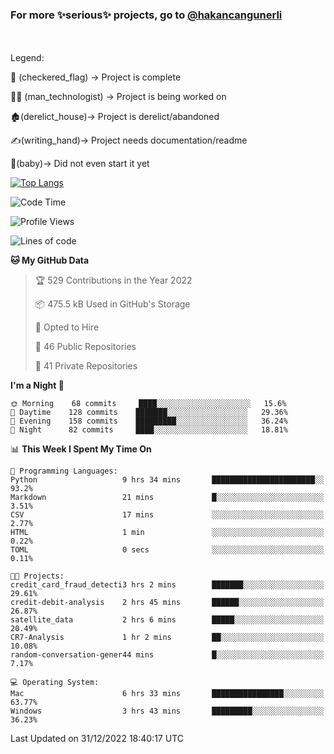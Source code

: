 ### For more ✨serious✨ projects, go to [@hakancangunerli](https://github.com/hakancangunerli)

<br>
<br>
Legend:

🏁 (checkered_flag) -> Project is complete

👨‍💻 (man_technologist)   -> Project is being worked on

🏚️(derelict_house)-> Project is derelict/abandoned

✍️(writing_hand)-> Project needs documentation/readme

👶(baby)-> Did not even start it yet

[![Top Langs](https://github-readme-stats.vercel.app/api/top-langs/?username=johngunerli&layout=compact&hide=tex,html,shell,assembly,C&langs_count=6&exclude_repo=2015-csharp)](https://github.com/anuraghazra/github-readme-stats)


<!--START_SECTION:waka-->
![Code Time](http://img.shields.io/badge/Code%20Time-378%20hrs%2044%20mins-blue)

![Profile Views](http://img.shields.io/badge/Profile%20Views-22-blue)

![Lines of code](https://img.shields.io/badge/From%20Hello%20World%20I%27ve%20Written-9%20Thousand%20lines%20of%20code-blue)

**🐱 My GitHub Data** 

> 🏆 529 Contributions in the Year 2022
 > 
> 📦 475.5 kB Used in GitHub's Storage 
 > 
> 💼 Opted to Hire
 > 
> 📜 46 Public Repositories 
 > 
> 🔑 41 Private Repositories  
 > 
**I'm a Night 🦉** 

```text
🌞 Morning    68 commits     ████░░░░░░░░░░░░░░░░░░░░░   15.6% 
🌆 Daytime    128 commits    ███████░░░░░░░░░░░░░░░░░░   29.36% 
🌃 Evening    158 commits    █████████░░░░░░░░░░░░░░░░   36.24% 
🌙 Night      82 commits     ████░░░░░░░░░░░░░░░░░░░░░   18.81%

```


📊 **This Week I Spent My Time On** 

```text
💬 Programming Languages: 
Python                   9 hrs 34 mins       ███████████████████████░░   93.2% 
Markdown                 21 mins             █░░░░░░░░░░░░░░░░░░░░░░░░   3.51% 
CSV                      17 mins             ░░░░░░░░░░░░░░░░░░░░░░░░░   2.77% 
HTML                     1 min               ░░░░░░░░░░░░░░░░░░░░░░░░░   0.22% 
TOML                     0 secs              ░░░░░░░░░░░░░░░░░░░░░░░░░   0.11%

🐱‍💻 Projects: 
credit_card_fraud_detecti3 hrs 2 mins        ███████░░░░░░░░░░░░░░░░░░   29.61% 
credit-debit-analysis    2 hrs 45 mins       ██████░░░░░░░░░░░░░░░░░░░   26.87% 
satellite_data           2 hrs 6 mins        █████░░░░░░░░░░░░░░░░░░░░   20.49% 
CR7-Analysis             1 hr 2 mins         ██░░░░░░░░░░░░░░░░░░░░░░░   10.08% 
random-conversation-gener44 mins             █░░░░░░░░░░░░░░░░░░░░░░░░   7.17%

💻 Operating System: 
Mac                      6 hrs 33 mins       ████████████████░░░░░░░░░   63.77% 
Windows                  3 hrs 43 mins       █████████░░░░░░░░░░░░░░░░   36.23%

```


 Last Updated on 31/12/2022 18:40:17 UTC
<!--END_SECTION:waka-->


